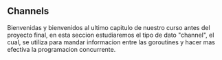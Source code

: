 ## Channels

Bienvenidas y bienvenidos al ultimo capitulo de nuestro curso antes del proyecto final, en esta seccion estudiaremos el tipo de dato "channel", el cual, se utiliza para mandar informacion entre las goroutines y hacer mas efectiva la programacion concurrente.